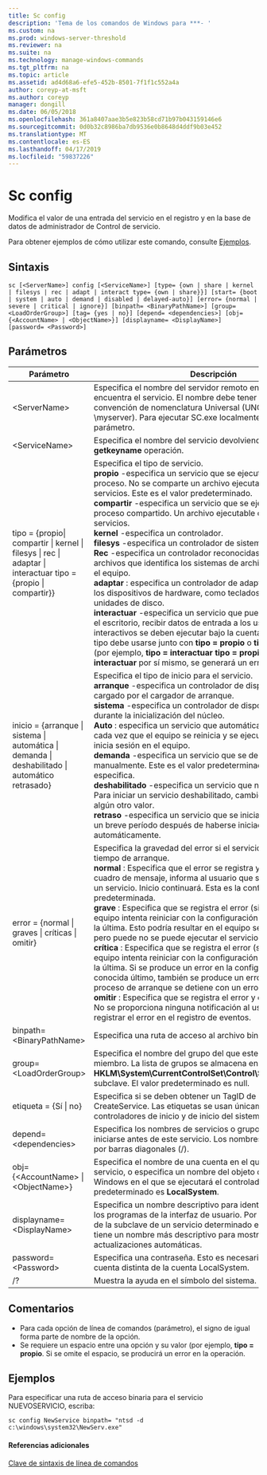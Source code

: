 ```yaml
---
title: Sc config
description: 'Tema de los comandos de Windows para ***- '
ms.custom: na
ms.prod: windows-server-threshold
ms.reviewer: na
ms.suite: na
ms.technology: manage-windows-commands
ms.tgt_pltfrm: na
ms.topic: article
ms.assetid: ad4d68a6-efe5-452b-8501-7f1f1c552a4a
author: coreyp-at-msft
ms.author: coreyp
manager: dongill
ms.date: 06/05/2018
ms.openlocfilehash: 361a8407aae3b5e823b58cd71b97b043159146e6
ms.sourcegitcommit: 0d0b32c8986ba7db9536e0b8648d4ddf9b03e452
ms.translationtype: MT
ms.contentlocale: es-ES
ms.lasthandoff: 04/17/2019
ms.locfileid: "59837226"
---
```

# <a name="sc-config"></a>Sc config



Modifica el valor de una entrada del servicio en el registro y en la base de datos de administrador de Control de servicio.

Para obtener ejemplos de cómo utilizar este comando, consulte [Ejemplos](#BKMK_examples).

## <a name="syntax"></a>Sintaxis

```
sc [<ServerName>] config [<ServiceName>] [type= {own | share | kernel | filesys | rec | adapt | interact type= {own | share}}] [start= {boot | system | auto | demand | disabled | delayed-auto}] [error= {normal | severe | critical | ignore}] [binpath= <BinaryPathName>] [group= <LoadOrderGroup>] [tag= {yes | no}] [depend= <dependencies>] [obj= {<AccountName> | <ObjectName>}] [displayname= <DisplayName>] [password= <Password>]
```

## <a name="parameters"></a>Parámetros

|Parámetro|Descripción|
|---------|-----------|
|\<ServerName>|Especifica el nombre del servidor remoto en el que se encuentra el servicio. El nombre debe tener el formato de convención de nomenclatura Universal (UNC) (por ejemplo, \\ \\myserver). Para ejecutar SC.exe localmente, omita este parámetro.|
|\<ServiceName>|Especifica el nombre del servicio devolviendo por la **getkeyname** operación.|
|tipo = {propio\| compartir \| kernel \| filesys \| rec \| adaptar \| interactuar tipo = {propio \| compartir}} | Especifica el tipo de servicio.</br>**propio** -especifica un servicio que se ejecuta en su propio proceso. No se comparte un archivo ejecutable con otros servicios. Este es el valor predeterminado.</br>**compartir** -especifica un servicio que se ejecuta como un proceso compartido. Un archivo ejecutable comparte con otros servicios.</br>**kernel** -especifica un controlador.</br>**filesys** -especifica un controlador de sistema de archivos.</br>**Rec** -especifica un controlador reconocidas por el sistema de archivos que identifica los sistemas de archivos que se usa en el equipo.</br>**adaptar** : especifica un controlador de adaptador que identifica los dispositivos de hardware, como teclados, mouse, y unidades de disco.</br>**interactuar** -especifica un servicio que puede interactuar con el escritorio, recibir datos de entrada a los usuarios. Servicios interactivos se deben ejecutar bajo la cuenta LocalSystem. Este tipo debe usarse junto con **tipo = propio** o **tipo = compartido** (por ejemplo, **tipo = interactuar** **tipo = propio**). Uso de **tipo = interactuar** por sí mismo, se generará un error.|
|inicio = {arranque \| sistema \| automática \| demanda \| deshabilitado \| automático retrasado}|Especifica el tipo de inicio para el servicio.</br>**arranque** -especifica un controlador de dispositivo que es cargado por el cargador de arranque.</br>**sistema** -especifica un controlador de dispositivo que se inicia durante la inicialización del núcleo.</br>**Auto** : especifica un servicio que automáticamente se inicia cada vez que el equipo se reinicia y se ejecuta incluso si nadie inicia sesión en el equipo.</br>**demanda** -especifica un servicio que se debe iniciar manualmente. Este es el valor predeterminado si **iniciar =** no se especifica.</br>**deshabilitado** -especifica un servicio que no se puede iniciar. Para iniciar un servicio deshabilitado, cambie el tipo de inicio a algún otro valor.</br>**retraso** -especifica un servicio que se inicia automáticamente un breve período después de haberse iniciados otros servicios automáticamente.|
|error = {normal \| graves \| críticas \| omitir}|Especifica la gravedad del error si el servicio no se inicia en tiempo de arranque.</br>**normal** : Especifica que el error se registra y se muestra un cuadro de mensaje, informa al usuario que se ha podido iniciar un servicio. Inicio continuará. Esta es la configuración predeterminada.</br>**grave** : Especifica que se registra el error (si es posible). El equipo intenta reiniciar con la configuración válida conocida de la última. Esto podría resultar en el equipo se pueda reiniciar, pero puede no se puede ejecutar el servicio.</br>**crítica** : Especifica que se registra el error (si es posible). El equipo intenta reiniciar con la configuración válida conocida de la última. Si se produce un error en la configuración válida conocida último, también se produce un error en Inicio y el proceso de arranque se detiene con un error de detención.</br>**omitir** : Especifica que se registra el error y continúa el inicio. No se proporciona ninguna notificación al usuario más allá de registrar el error en el registro de eventos.|
|binpath= \<BinaryPathName>|Especifica una ruta de acceso al archivo binario del servicio.|
|group= \<LoadOrderGroup>|Especifica el nombre del grupo del que este servicio es un miembro. La lista de grupos se almacena en el registro, en el **HKLM\System\CurrentControlSet\Control\ServiceGroupOrder** subclave. El valor predeterminado es null.|
|etiqueta = {Sí \| no}|Especifica si se deben obtener un TagID de la llamada de CreateService. Las etiquetas se usan únicamente para los controladores de inicio y de inicio del sistema.|
|depend= \<dependencies>|Especifica los nombres de servicios o grupos que deben iniciarse antes de este servicio. Los nombres están separados por barras diagonales (/).|
|obj= {\<AccountName> \| \<ObjectName>}|Especifica el nombre de una cuenta en el que se ejecutará un servicio, o especifica un nombre del objeto de controlador de Windows en el que se ejecutará el controlador. El valor predeterminado es **LocalSystem**.|
|displayname= \<DisplayName>|Especifica un nombre descriptivo para identificar el servicio en los programas de la interfaz de usuario. Por ejemplo, el nombre de la subclave de un servicio determinado es **wuauserv**, que tiene un nombre más descriptivo para mostrar de las actualizaciones automáticas.|
|password= \<Password>|Especifica una contraseña. Esto es necesario si se usa una cuenta distinta de la cuenta LocalSystem.|
|/?|Muestra la ayuda en el símbolo del sistema.|

## <a name="remarks"></a>Comentarios

-   Para cada opción de línea de comandos (parámetro), el signo de igual forma parte de nombre de la opción.
-   Se requiere un espacio entre una opción y su valor (por ejemplo, **tipo = propio**. Si se omite el espacio, se producirá un error en la operación.

## <a name="BKMK_examples"></a>Ejemplos

Para especificar una ruta de acceso binaria para el servicio NUEVOSERVICIO, escriba:
```
sc config NewService binpath= "ntsd -d c:\windows\system32\NewServ.exe"
```

#### <a name="additional-references"></a>Referencias adicionales

[Clave de sintaxis de línea de comandos](command-line-syntax-key.md)